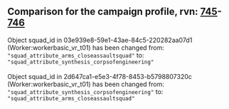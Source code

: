 ## Comparison for the campaign profile, rvn: [745](https://github.com/PRO100KatYT/FortniteProfileRevisions/tree/main/profiles/campaign/745%20campaign.json)-[746](https://github.com/PRO100KatYT/FortniteProfileRevisions/tree/main/profiles/campaign/746%20campaign.json)

Object squad_id in 03e939e8-59e1-43ae-84c5-220282aa07d1 (Worker:workerbasic_vr_t01) has been changed from: `"squad_attribute_arms_closeassaultsquad"` to: `"squad_attribute_synthesis_corpsofengineering"`
<br><br>
Object squad_id in 2d647ca1-e5e3-4f78-8453-b5798807320c (Worker:workerbasic_vr_t01) has been changed from: `"squad_attribute_synthesis_corpsofengineering"` to: `"squad_attribute_arms_closeassaultsquad"`
<br><br>
